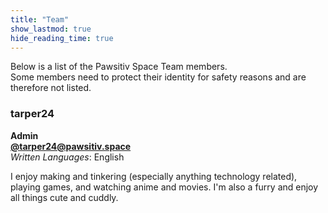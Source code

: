 ```yaml
---
title: "Team"
show_lastmod: true
hide_reading_time: true
---
```


Below is a list of the Pawsitiv Space Team members.\
Some members need to protect their identity for safety reasons and are therefore not listed.

### tarper24

**Admin**\
**[@tarper24@pawsitiv.space]**\
_Written Languages_: English

I enjoy making and tinkering (especially anything technology related), playing games, and watching anime and movies.
I'm also a furry and enjoy all things cute and cuddly.

[@tarper24@pawsitiv.space]: https://social.pawsitiv.space/@tarper24
